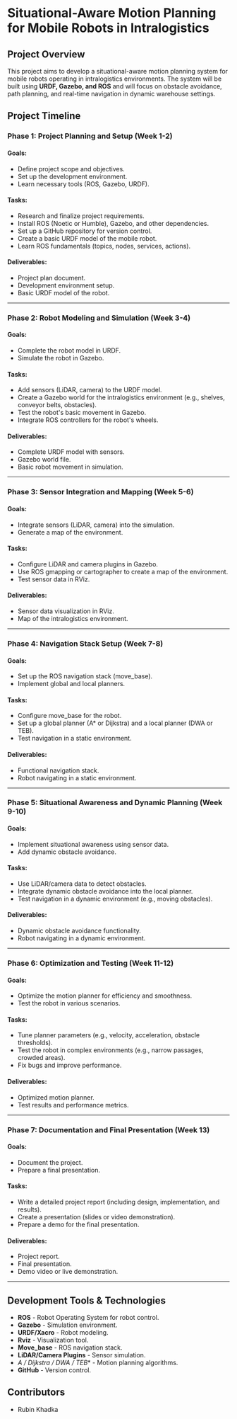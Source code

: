 # Situational-Aware Motion Planning for Mobile Robots in Intralogistics

## Project Overview
This project aims to develop a situational-aware motion planning system for mobile robots operating in intralogistics environments. The system will be built using **URDF, Gazebo, and ROS** and will focus on obstacle avoidance, path planning, and real-time navigation in dynamic warehouse settings.

## Project Timeline

### **Phase 1: Project Planning and Setup (Week 1-2)**
#### Goals:
- Define project scope and objectives.
- Set up the development environment.
- Learn necessary tools (ROS, Gazebo, URDF).

#### Tasks:
- Research and finalize project requirements.
- Install ROS (Noetic or Humble), Gazebo, and other dependencies.
- Set up a GitHub repository for version control.
- Create a basic URDF model of the mobile robot.
- Learn ROS fundamentals (topics, nodes, services, actions).

#### Deliverables:
- Project plan document.
- Development environment setup.
- Basic URDF model of the robot.

---

### **Phase 2: Robot Modeling and Simulation (Week 3-4)**
#### Goals:
- Complete the robot model in URDF.
- Simulate the robot in Gazebo.

#### Tasks:
- Add sensors (LiDAR, camera) to the URDF model.
- Create a Gazebo world for the intralogistics environment (e.g., shelves, conveyor belts, obstacles).
- Test the robot's basic movement in Gazebo.
- Integrate ROS controllers for the robot's wheels.

#### Deliverables:
- Complete URDF model with sensors.
- Gazebo world file.
- Basic robot movement in simulation.

---

### **Phase 3: Sensor Integration and Mapping (Week 5-6)**
#### Goals:
- Integrate sensors (LiDAR, camera) into the simulation.
- Generate a map of the environment.

#### Tasks:
- Configure LiDAR and camera plugins in Gazebo.
- Use ROS gmapping or cartographer to create a map of the environment.
- Test sensor data in RViz.

#### Deliverables:
- Sensor data visualization in RViz.
- Map of the intralogistics environment.

---

### **Phase 4: Navigation Stack Setup (Week 7-8)**
#### Goals:
- Set up the ROS navigation stack (move_base).
- Implement global and local planners.

#### Tasks:
- Configure move_base for the robot.
- Set up a global planner (A* or Dijkstra) and a local planner (DWA or TEB).
- Test navigation in a static environment.

#### Deliverables:
- Functional navigation stack.
- Robot navigating in a static environment.

---

### **Phase 5: Situational Awareness and Dynamic Planning (Week 9-10)**
#### Goals:
- Implement situational awareness using sensor data.
- Add dynamic obstacle avoidance.

#### Tasks:
- Use LiDAR/camera data to detect obstacles.
- Integrate dynamic obstacle avoidance into the local planner.
- Test navigation in a dynamic environment (e.g., moving obstacles).

#### Deliverables:
- Dynamic obstacle avoidance functionality.
- Robot navigating in a dynamic environment.

---

### **Phase 6: Optimization and Testing (Week 11-12)**
#### Goals:
- Optimize the motion planner for efficiency and smoothness.
- Test the robot in various scenarios.

#### Tasks:
- Tune planner parameters (e.g., velocity, acceleration, obstacle thresholds).
- Test the robot in complex environments (e.g., narrow passages, crowded areas).
- Fix bugs and improve performance.

#### Deliverables:
- Optimized motion planner.
- Test results and performance metrics.

---

### **Phase 7: Documentation and Final Presentation (Week 13)**
#### Goals:
- Document the project.
- Prepare a final presentation.

#### Tasks:
- Write a detailed project report (including design, implementation, and results).
- Create a presentation (slides or video demonstration).
- Prepare a demo for the final presentation.

#### Deliverables:
- Project report.
- Final presentation.
- Demo video or live demonstration.

---

## **Development Tools & Technologies**
- **ROS** - Robot Operating System for robot control.
- **Gazebo** - Simulation environment.
- **URDF/Xacro** - Robot modeling.
- **Rviz** - Visualization tool.
- **Move_base** - ROS navigation stack.
- **LiDAR/Camera Plugins** - Sensor simulation.
- **A* / Dijkstra / DWA / TEB** - Motion planning algorithms.
- **GitHub** - Version control.

## **Contributors**
- Rubin Khadka

